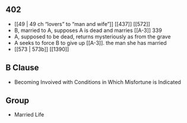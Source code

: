## 402
- [[49 | 49 ch “lovers” to “man and wife”]] [[437]] [[572]] 
- B, married to A, supposes A is dead and marries [[A-3]] 339
- A, supposed to be dead, returns mysteriously as from the grave
- A seeks to force B to give up [[A-3]]. the man she has married
- [[573 | 573b]] [[1390]] 

## B Clause
- Becoming Invoived with Conditions in Which Misfortune is Indicated

## Group
- Married Life

